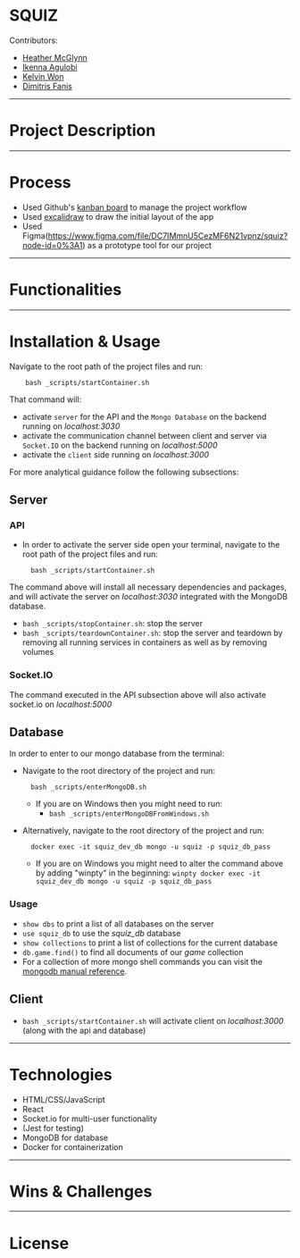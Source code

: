 # SQUIZ

Contributors: 
* [Heather McGlynn](https://github.com/HevvsOlivia)
* [Ikenna Agulobi](https://github.com/ike-agu)
* [Kelvin Won](https://github.com/kelvin6118)
* [Dimitris Fanis](https://github.com/dimi-fn)

---------

# Project Description


-------

# Process

* Used Github's [kanban board](https://github.com/dimi-fn/squiz/projects/2) to manage the project workflow
* Used [excalidraw](https://excalidraw.com/#room=e8ea7cb359dd44038d8f,NWTbp2wAp44yK9gqYUyc2g) to draw the initial layout of the app
* Used Figma(https://www.figma.com/file/DC7IMmnU5CezMF6N21vpnz/squiz?node-id=0%3A1) as a prototype tool for our project

-------

# Functionalities

-------

# Installation & Usage

Navigate to the root path of the project files and run: 

        bash _scripts/startContainer.sh

That command will:
* activate `server` for the API and the `Mongo Database` on the backend running on *localhost:3030*
* activate the communication channel between client and server via `Socket.IO` on the backend running on *localhost:5000*
* activate the `client` side running on *localhost:3000*

For more analytical guidance follow the following subsections:

## Server

### API

* In order to activate the server side open your terminal, navigate to the root path of the project files and run: 

        bash _scripts/startContainer.sh

The command above will install all necessary dependencies and packages, and will activate the server on *localhost:3030* integrated with the MongoDB database. 

* `bash _scripts/stopContainer.sh`: stop the server
* `bash _scripts/teardownContainer.sh`: stop the server and teardown by removing all running services in containers as well as by removing volumes

### Socket.IO

The command executed in the API subsection above will also activate socket.io on *localhost:5000*

## Database

In order to enter to our mongo database from the terminal:
* Navigate to the root directory of the project and run:
    
        bash _scripts/enterMongoDB.sh

    * If you are on Windows then you might need to run:
        * `bash _scripts/enterMongoDBFromWindows.sh`

* Alternatively, navigate to the root directory of the project and run:

        docker exec -it squiz_dev_db mongo -u squiz -p squiz_db_pass

    * If you are on Windows you might need to alter the command above by adding "winpty" in the beginning: `winpty docker exec -it squiz_dev_db mongo -u squiz -p squiz_db_pass`

### Usage    
* `show dbs` to print a list of all databases on the server
* `use squiz_db` to use the *squiz_db* database
* `show collections` to print a list of collections for the current database
* `db.game.find()` to find all documents of our *game* collection
* For a collection of more mongo shell commands you can visit the [mongodb manual reference](https://www.mongodb.com/docs/manual/reference/mongo-shell/).

## Client

* `bash _scripts/startContainer.sh` will activate client on *localhost:3000* (along with the api and database)

-------

# Technologies

* HTML/CSS/JavaScript
* React
* Socket.io for multi-user functionality
* (Jest for testing)
* MongoDB for database
* Docker for containerization

-------

# Wins & Challenges

-------

# License
